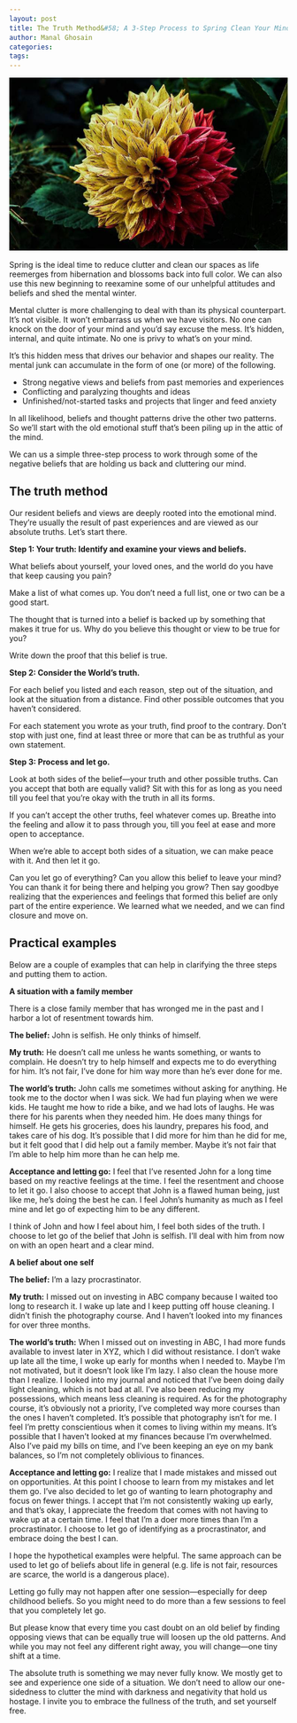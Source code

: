 ```yaml
---
layout: post
title: The Truth Method&#58; A 3-Step Process to Spring Clean Your Mind 
author: Manal Ghosain
categories:
tags:
---
```


![Flower](/images/flower.jpg)

Spring is the ideal time to reduce clutter and clean our spaces as life reemerges from hibernation and blossoms back into full color. We can also use this new beginning to reexamine some of our unhelpful attitudes and beliefs and shed the mental winter.

Mental clutter is more challenging to deal with than its physical counterpart. It’s not visible. It won’t embarrass us when we have visitors. No one can knock on the door of your mind and you’d say excuse the mess. It’s hidden, internal, and quite intimate. No one is privy to what’s on your mind. 

It’s this hidden mess that drives our behavior and shapes our reality. The mental junk can accumulate in the form of one (or more) of the following.

- Strong negative views and beliefs from past memories and experiences
- Conflicting and paralyzing thoughts and ideas
- Unfinished/not-started tasks and projects that linger and feed anxiety

In all likelihood, beliefs and thought patterns drive the other two patterns. So we’ll start with the old emotional stuff that’s been piling up in the attic of the mind.

We can us a simple three-step process to work through some of the negative beliefs that are holding us back and cluttering our mind.

## The truth method

Our resident beliefs and views are deeply rooted into the emotional mind. They’re usually the result of past experiences and are viewed as our absolute truths. Let’s start there.

**Step 1: Your truth: Identify and examine your views and beliefs.**

What beliefs about yourself, your loved ones, and the world do you have that keep causing you pain?

Make a list of what comes up. You don’t need a full list, one or two can be a good start.

The thought that is turned into a belief is backed up by something that makes it true for us. Why do you believe this thought or view to be true for you?

Write down the proof that this belief is true. 

**Step 2: Consider the World’s truth.**

For each belief you listed and each reason, step out of the situation, and look at the situation from a distance. Find other possible outcomes that you haven’t considered.

For each statement you wrote as your truth, find proof to the contrary. Don’t stop with just one, find at least three or more that can be as truthful as your own statement.

**Step 3: Process and let go.**

Look at both sides of the belief—your truth and other possible truths. Can you accept that both are equally valid? Sit with this for as long as you need till you feel that you’re okay with the truth in all its forms. 

If you can’t accept the other truths, feel whatever comes up. Breathe into the feeling and allow it to pass through you, till you feel at ease and more open to acceptance.

When we’re able to accept both sides of a situation, we can make peace with it. And then let it go. 

Can you let go of everything? Can you allow this belief to leave your mind? You can thank it for being there and helping you grow? Then say goodbye realizing that the experiences and feelings that formed this belief are only part of the entire experience. We learned what we needed, and we can find closure and move on.

## Practical examples

Below are a couple of examples that can help in clarifying the three steps and putting them to action.

**A situation with a family member**

There is a close family member that has wronged me in the past and I harbor a lot of resentment towards him.

**The belief:** John is selfish. He only thinks of himself.

**My truth:** He doesn’t call me unless he wants something, or wants to complain. He doesn’t try to help himself and expects me to do everything for him. It’s not fair, I’ve done for him way more than he’s ever done for me.

**The world’s truth:** John calls me sometimes without asking for anything. He took me to the doctor when I was sick. We had fun playing when we were kids. He taught me how to ride a bike, and we had lots of laughs. He was there for his parents when they needed him. He does many things for himself. He gets his groceries, does his laundry, prepares his food, and takes care of his dog. It’s possible that I did more for him than he did for me, but it felt good that I did help out a family member. Maybe it’s not fair that I’m able to help him more than he can help me.

**Acceptance and letting go:** I feel that I’ve resented John for a long time based on my reactive feelings at the time. I feel the resentment and choose to let it go. I also choose to accept that John is a flawed human being, just like me, he’s doing the best he can. I feel John’s humanity as much as I feel mine and let go of expecting him to be any different. 

I think of John and how I feel about him, I feel both sides of the truth. I choose to let go of the belief that John is selfish. I’ll deal with him from now on with an open heart and a clear mind.

**A belief about one self**

**The belief:** I’m a lazy procrastinator. 

**My truth:** I missed out on investing in ABC company because I waited too long to research it. I wake up late and I keep putting off house cleaning. I didn’t finish the photography course. And I haven’t looked into my finances for over three months.

**The world’s truth:** When I missed out on investing in ABC, I had more funds available to invest later in XYZ, which I did without resistance. I don’t wake up late all the time, I woke up early for months when I needed to. Maybe I’m not motivated, but it doesn’t look like I’m lazy. I also clean the house more than I realize. I looked into my journal and noticed that I’ve been doing daily light cleaning, which is not bad at all. I’ve also been reducing my possessions, which means less cleaning is required. As for the photography course, it’s obviously not a priority, I’ve completed way more courses than the ones I haven’t completed. It’s possible that photography isn’t for me. I feel I’m pretty conscientious when it comes to living within my means. It’s possible that I haven’t looked at my finances because I’m overwhelmed. Also I’ve paid my bills on time, and I’ve been keeping an eye on my bank balances, so I’m not completely oblivious to finances. 

**Acceptance and letting go:** I realize that I made mistakes and missed out on opportunities. At this point I choose to learn from my mistakes and let them go. I’ve also decided to let go of wanting to learn photography and focus on fewer things. I accept that I’m not consistently waking up early, and that’s okay, I appreciate the freedom that comes with not having to wake up at a certain time. I feel that I’m a doer more times than I’m a procrastinator. I choose to let go of identifying as a procrastinator, and embrace doing the best I can.

I hope the hypothetical examples were helpful. The same approach can be used to let go of beliefs about life in general (e.g. life is not fair, resources are scarce, the world is a dangerous place).

Letting go fully may not happen after one session—especially for deep childhood beliefs. So you might need to do more than a few sessions to feel that you completely let go. 

But please know that every time you cast doubt on an old belief by finding opposing views that can be equally true will loosen up the old patterns. And while you may not feel any different right away, you will change—one tiny shift at a time.

The absolute truth is something we may never fully know. We mostly get to see and experience one side of a situation. We don’t need to allow our one-sidedness to clutter the mind with darkness and negativity that hold us hostage. I invite you to embrace the fullness of the truth, and set yourself free.